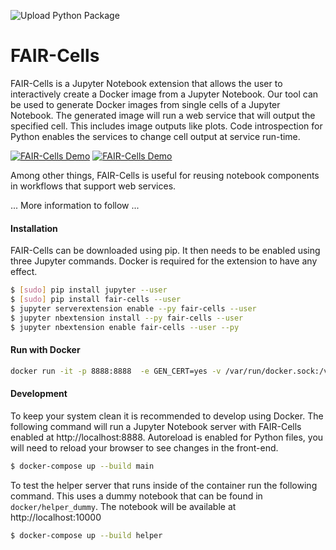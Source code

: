 ![Upload Python Package](https://github.com/QCDIS/FAIRCells/workflows/Upload%20Python%20Package/badge.svg)
# FAIR-Cells

FAIR-Cells is a Jupyter Notebook extension that allows the user to interactively create a Docker image from a Jupyter Notebook. Our tool can be used to generate Docker images from single cells of a Jupyter Notebook. The generated image will run a web service that will output the specified cell. This includes image outputs like plots. Code introspection for Python enables the services to change cell output at service run-time.

 
 [![FAIR-Cells Demo](https://img.youtube.com/vi/StTqXEQ2l-Y/0.jpg)](https://vimeo.com/478435713 "FAIR-Cells Demo")
 [![FAIR-Cells Demo](https://vimeo.com/478435713)](https://vimeo.com/478435713 "FAIR-Cells Demo")


Among other things, FAIR-Cells is useful for reusing notebook components in workflows that support web services. 

... More information to follow ...


#### Installation
FAIR-Cells
 can be downloaded using pip. It then needs to be enabled using three Jupyter commands. Docker is required for the extension 
 to have any effect.

```bash
$ [sudo] pip install jupyter --user
$ [sudo] pip install fair-cells --user
$ jupyter serverextension enable --py fair-cells --user
$ jupyter nbextension install --py fair-cells --user
$ jupyter nbextension enable fair-cells --user --py
```


#### Run with Docker
```bash
docker run -it -p 8888:8888  -e GEN_CERT=yes -v /var/run/docker.sock:/var/run/docker.sock qcdis/fair-cells 
```

#### Development
To keep your system clean it is recommended to develop using Docker. The following command will run a Jupyter Notebook 
server with FAIR-Cells enabled at http://localhost:8888. Autoreload is enabled for Python files, you will need to reload 
your browser to see changes in the front-end.

```bash
$ docker-compose up --build main
```

To test the helper server that runs inside of the container run the following command. This uses a dummy notebook that 
can be found in `docker/helper_dummy`. The notebook will be available at http://localhost:10000

```bash
$ docker-compose up --build helper
```
